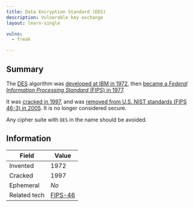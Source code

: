 ```yaml
---
title: Data Encryption Standard (DES)
description: Vulnerable key exchange
layout: learn-single

vulns:
  - freak

---
```


## Summary

The [DES] algorithm was [developed at IBM in 1972][IBM], then [became a _Federal Information Processing Standard_ (FIPS) in 1977][FIPS-46].

It was [cracked in 1997][cracked], and was [removed from U.S. NIST standards (FIPS 46-3) in 2005][FIPS 46-3]. It is no longer considered secure.

Any cipher suite with `DES` in the name should be avoided.

## Information

| Field        | Value     |
|--------------|-----------|
| Invented     | 1972      |
| Cracked      | 1997      |
| Ephemeral    | _No_      |
| Related tech | [FIPS-46] |

[cracked]: https://web.archive.org/web/20170507231657/https://w2.eff.org/Privacy/Crypto/Crypto_misc/DESCracker/HTML/19980716_eff_des_faq.html
[DES]: https://en.wikipedia.org/wiki/Data_Encryption_Standard
[FIPS-46]: https://csrc.nist.gov/pubs/fips/46/final
[FIPS 46-3]: https://csrc.nist.rip/news/2005/withdrawal-of-fips-46-3-fips-74-and-fips-81
[IBM]: https://ieeexplore.ieee.org/document/5389567
